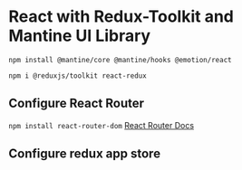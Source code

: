 # React with Redux-Toolkit and Mantine UI Library

`npm install @mantine/core @mantine/hooks @emotion/react`

`npm i @reduxjs/toolkit react-redux`


## Configure React Router

`npm install react-router-dom`
[React Router Docs](https://reactrouter.com/)

## Configure redux app store
